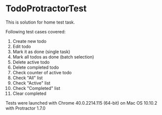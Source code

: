 # TodoProtractorTest
This is solution for home test task.

Following test cases covered:
1. Create new todo
2. Edit todo
3. Mark it as done (single task)
4. Mark all todos as done (batch selection)
5. Delete active todo
6. Delete completed todo
7. Check counter of active todo
8. Check "All" list
9. Check "Active" list
10. Check "Completed" list
11. Clear completed

Tests were launched with Chrome 40.0.2214.115 (64-bit) on Mac OS 10.10.2 with Protractor 1.7.0
